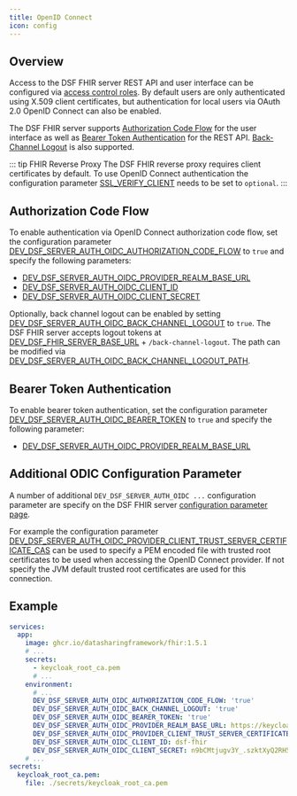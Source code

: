 ```yaml
---
title: OpenID Connect
icon: config
---
```


## Overview
Access to the DSF FHIR server REST API and user interface can be configured via [access control roles](access-control). By default users are only authenticated using X.509 client certificates, but authentication for local users via OAuth 2.0 OpenID Connect can also be enabled.

The DSF FHIR server supports [Authorization Code Flow](https://openid.net/specs/openid-connect-core-1_0.html#CodeFlowAuth) for the user interface as well as [Bearer Token Authentication](https://datatracker.ietf.org/doc/html/rfc6750) for the REST API. [Back-Channel Logout](https://openid.net/specs/openid-connect-backchannel-1_0.html) is also supported.


::: tip FHIR Reverse Proxy
The DSF FHIR reverse proxy requires client certificates by default. To use OpenID Connect authentication the configuration parameter [SSL_VERIFY_CLIENT](configuration/reverseproxy.html#ssl-verify-client) needs to be set to `optional`.
:::


## Authorization Code Flow

To enable authentication via OpenID Connect authorization code flow, set the configuration parameter [DEV_DSF_SERVER_AUTH_OIDC_AUTHORIZATION_CODE_FLOW](configuration#dev-dsf-server-auth-oidc-authorization-code-flow) to `true` and specify the following parameters:

- [DEV_DSF_SERVER_AUTH_OIDC_PROVIDER_REALM_BASE_URL](configuration#dev-dsf-server-auth-oidc-provider-realm-base-url)
- [DEV_DSF_SERVER_AUTH_OIDC_CLIENT_ID](configuration#dev-dsf-server-auth-oidc-client-id)
- [DEV_DSF_SERVER_AUTH_OIDC_CLIENT_SECRET](configuration#dev-dsf-server-auth-oidc-client-secret)

Optionally, back channel logout can be enabled by setting [DEV_DSF_SERVER_AUTH_OIDC_BACK_CHANNEL_LOGOUT](configuration#dev-dsf-server-auth-oidc-back-channel-logout) to `true`. The DSF FHIR server accepts logout tokens at [DEV_DSF_FHIR_SERVER_BASE_URL](configuration#dev-dsf-fhir-server-base-url) + `/back-channel-logout`. The path can be modified via [DEV_DSF_SERVER_AUTH_OIDC_BACK_CHANNEL_LOGOUT_PATH](configuration#dev-dsf-server-auth-oidc-back-channel-logout-path).


## Bearer Token Authentication

To enable bearer token authentication, set the configuration parameter [DEV_DSF_SERVER_AUTH_OIDC_BEARER_TOKEN](configuration#dev-dsf-server-auth-oidc-bearer-token) to `true` and specify the following parameter:
- [DEV_DSF_SERVER_AUTH_OIDC_PROVIDER_REALM_BASE_URL](configuration#dev-dsf-server-auth-oidc-provider-realm-base-url)


## Additional ODIC Configuration Parameter

A number of additional `DEV_DSF_SERVER_AUTH_OIDC ...` configuration parameter are specify on the DSF FHIR server [configuration parameter page](configuration).

For example the configuration parameter [DEV_DSF_SERVER_AUTH_OIDC_PROVIDER_CLIENT_TRUST_SERVER_CERTIFICATE_CAS](configuration#dev-dsf-server-auth-oidc-provider-client-trust-server-certificate-cas) can be used to specify a PEM encoded file with trusted root certificates to be used when accessing the OpenID Connect provider. If not specify the JVM default trusted root certificates are used for this connection.


## Example
```yaml
services:
  app:
    image: ghcr.io/datasharingframework/fhir:1.5.1
    # ...
    secrets:
      - keycloak_root_ca.pem
      # ...
    environment:
      # ...
      DEV_DSF_SERVER_AUTH_OIDC_AUTHORIZATION_CODE_FLOW: 'true'
      DEV_DSF_SERVER_AUTH_OIDC_BACK_CHANNEL_LOGOUT: 'true'
      DEV_DSF_SERVER_AUTH_OIDC_BEARER_TOKEN: 'true'
      DEV_DSF_SERVER_AUTH_OIDC_PROVIDER_REALM_BASE_URL: https://keycloak.test.org/realms/dsf
      DEV_DSF_SERVER_AUTH_OIDC_PROVIDER_CLIENT_TRUST_SERVER_CERTIFICATE_CAS: /run/secrets/keycloak_root_ca.pem
      DEV_DSF_SERVER_AUTH_OIDC_CLIENT_ID: dsf-fhir
      DEV_DSF_SERVER_AUTH_OIDC_CLIENT_SECRET: n9bCMtjugv3Y_.szktXyQ2RH5se+J%o3
    # ...
secrets:
  keycloak_root_ca.pem:
    file: ./secrets/keycloak_root_ca.pem
```